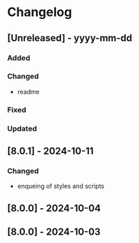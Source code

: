 # Changelog
## [Unreleased] - yyyy-mm-dd

### Added

### Changed
- readme

### Fixed

### Updated

## [8.0.1] - 2024-10-11


### Changed
- enqueing of styles and scripts

## [8.0.0] - 2024-10-04


## [8.0.0] - 2024-10-03

